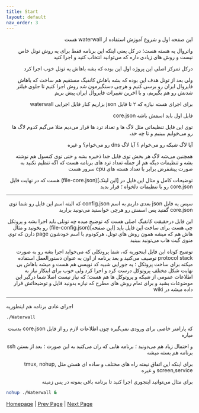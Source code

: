 ```yaml
---
title: Start
layout: default
nav_order: 3
---
```


<p dir="rtl">
این صفحه اول و شروع آموزش استفاده از waterwall هست
</p>




<p dir="rtl">
واتروال یه هسته هست؛ در کل یعنی اینکه این برنامه فقط برای یه روش تونل خاص نیست و روش های زیادی داره که می‌توانید
انتخاب کنید و اجرا کنید
</p>



<p dir="rtl">
درکل تمرکز اصلی این پروژه اول این بوده که بشه باهاش یه تونل خوب اجرا کرد
</p>



<p dir="rtl">
ولی بعد از تونل هدف این بوده که بشه باهاش کانفیگ مستقیم هم ساخت که باهاش فایروال ایران رو برسی کنیم و هرچی دستگیرمون شد روش اجرا کنیم تا 
 جلوی فیلتر شدنش رو هم بگیریم، و با اخرین تغییرات فایروال ایران پیش بریم
</p>


<p dir="rtl">
برای اجرای هسته نیازه که ۲ تا فایل json بزاریم کنار فایل اجرایی waterwall
</p>


<p dir="rtl">
فایل اول باید اسمش باشه core.json
</p>


<p dir="rtl">
توی این فایل تنظیماتی مثل لاگ ها و تعداد ترد ها قرار می‌دیم
مثلا می‌گیم کدوم لاگ ها رو می‌خوایم ببینیم و تا چه حد،
</p>


<p dir="rtl">
 آیا لاگ شبکه رو می‌خوام ؟ آیا لاگ dns رو می‌خوام؟ و غیره
</p>


<p dir="rtl">
همچنین می‌شه لاگ هر بخش توی فایل جدا ذخیره بشه و حتی توی کنسول هم نوشته بشه 
و تنظیمات دیگه هم از جمله تعداد ترد های برنامه هست که اگه تنظیم نکنید به صورت پیشفرض برابر با تعداد هسته های cpu سرور هست
</p>



<p dir="rtl">
 توضیحات کامل و مثال این فایل در [این لینک](file-core.json) هست که در نهایت فایل core.json رو با تنظیمات دلخواه ؛ قرار بدید
</p>


* * *

<p dir="rtl">
سپس یه فایل json بعدی داریم به اسم config.json 
که البته اسم این فایل رو شما توی core.json گفتید پس اسمش رو هرچی خواستید می‌تونید بزارید
</p>

<p dir="rtl">
این فایل درحقیقت کانفیگ اصلی هست که توضیح میده چه تونلی باید اجرا بشه و پروتکل چی هست
 برای ساخت این فایل باید [این صفحه](file-config.json) رو بخونید و مثال هاش هم که میشه همون روش های تونل، هرکودوم با اسم خودشون page  دارن که توی منوی گیت هاب می‌تونید ببینید
</p>

<p dir="rtl">
توضیح کوتاه این فایل اینجوریه که، شما پروتکلی که می‌خواید اجرا بشه رو به صورت protocol stack توصیف می‌کنید 
و بعد برنامه از اون به عنوان دستورالعمل استفاده میکنه برای ساخت پروتکل ؛ یه جورایی شبیه کد نویسی هم هست و میشه باهاش بی نهایت شکل مختلف پروتوکل درست کرد
و اجرا کرد ولی خوب برای اینکار نیاز به اطلاعات عمومی از شبکه و پروتوکل ها هم هست؛ که نیاز نیست اصلا شما درگیر این موضوعات بشید
و برای تمام روش های مطرح که نیازه بدونید فایل و توضیحاتش قرار داده میشه در wiki 
</p>


* * *


اجرای عادی برنامه هم اینطوریه 


```sh
./Waterwall
```

<p dir="rtl">
که پارامتر خاصی برای ورودی نمی‌گیره چون اطلاعات لازم رو از فایل core.json بدست میاره
</p>

<p dir="rtl">
و احتمال زیاد هم می‌دونید ؛ برنامه هایی که ران می‌کنید به این صورت ؛ بعد از بستن ssh برنامه هم بسته میشه
</p>

<p dir="rtl">
برای اینکه این اتفاق نیفته راه های مختلف و ساده ای هستن مثل tmux, nohup, screen,service  و غیره
</p>

<p dir="rtl">
برای مثال می‌توانید اینجوری اجرا کنید تا برنامه باقی بمونه در پس زمینه
</p>



```sh
nohup ./Waterwall &
```

[Homepage](.) | [Prev Page](Scripts) | [Next Page](Direct-Trojan)
